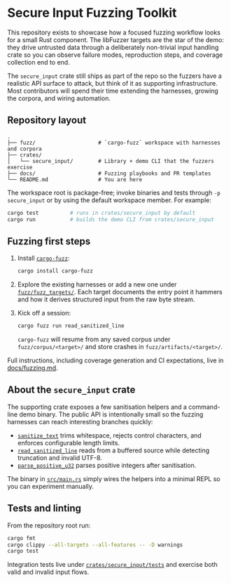 # Secure Input Fuzzing Toolkit

This repository exists to showcase how a focused fuzzing workflow looks for a
small Rust component. The libFuzzer targets are the star of the demo: they drive
untrusted data through a deliberately non-trivial input handling crate so you
can observe failure modes, reproduction steps, and coverage collection end to
end.

The `secure_input` crate still ships as part of the repo so the fuzzers have a
realistic API surface to attack, but think of it as supporting infrastructure.
Most contributors will spend their time extending the harnesses, growing the
corpora, and wiring automation.

## Repository layout

```
.
├── fuzz/                    # `cargo-fuzz` workspace with harnesses and corpora
├── crates/
│   └── secure_input/        # Library + demo CLI that the fuzzers exercise
├── docs/                    # Fuzzing playbooks and PR templates
└── README.md                # You are here
```

The workspace root is package-free; invoke binaries and tests through
`-p secure_input` or by using the default workspace member. For example:

```bash
cargo test          # runs in crates/secure_input by default
cargo run           # builds the demo CLI from crates/secure_input
```

## Fuzzing first steps

1. Install [`cargo-fuzz`](https://github.com/rust-fuzz/cargo-fuzz):

   ```bash
   cargo install cargo-fuzz
   ```

2. Explore the existing harnesses or add a new one under
   [`fuzz/fuzz_targets/`](fuzz/fuzz_targets/). Each target documents the entry
   point it hammers and how it derives structured input from the raw byte
   stream.

3. Kick off a session:

   ```bash
   cargo fuzz run read_sanitized_line
   ```

   `cargo-fuzz` will resume from any saved corpus under
   `fuzz/corpus/<target>/` and store crashes in `fuzz/artifacts/<target>/`.

Full instructions, including coverage generation and CI expectations, live in
[docs/fuzzing.md](docs/fuzzing.md).

## About the `secure_input` crate

The supporting crate exposes a few sanitisation helpers and a command-line demo
binary. The public API is intentionally small so the fuzzing harnesses can reach
interesting branches quickly:

- [`sanitize_text`](crates/secure_input/src/lib.rs) trims whitespace, rejects
  control characters, and enforces configurable length limits.
- [`read_sanitized_line`](crates/secure_input/src/lib.rs) reads from a buffered
  source while detecting truncation and invalid UTF-8.
- [`parse_positive_u32`](crates/secure_input/src/lib.rs) parses positive integers
  after sanitisation.

The binary in [`src/main.rs`](crates/secure_input/src/main.rs) simply wires the
helpers into a minimal REPL so you can experiment manually.

## Tests and linting

From the repository root run:

```bash
cargo fmt
cargo clippy --all-targets --all-features -- -D warnings
cargo test
```

Integration tests live under
[`crates/secure_input/tests`](crates/secure_input/tests) and exercise both valid
and invalid input flows.
